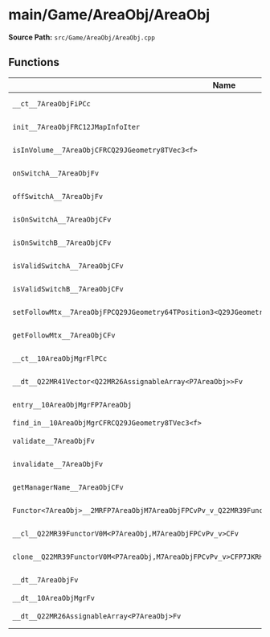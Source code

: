 # main/Game/AreaObj/AreaObj

**Source Path:** `src/Game/AreaObj/AreaObj.cpp`

## Functions

| Name | Address | Match % |
|------|---------|---------|
| `__ct__7AreaObjFiPCc` | `0x8001E214` | :white_check_mark: (100.0%) |
| `init__7AreaObjFRC12JMapInfoIter` | `0x8001E35C` | :x: (81.1%) |
| `isInVolume__7AreaObjCFRCQ29JGeometry8TVec3<f>` | `0x8001E504` | :white_check_mark: (100.0%) |
| `onSwitchA__7AreaObjFv` | `0x8001E574` | :white_check_mark: (100.0%) |
| `offSwitchA__7AreaObjFv` | `0x8001E57C` | :white_check_mark: (100.0%) |
| `isOnSwitchA__7AreaObjCFv` | `0x8001E584` | :white_check_mark: (100.0%) |
| `isOnSwitchB__7AreaObjCFv` | `0x8001E58C` | :white_check_mark: (100.0%) |
| `isValidSwitchA__7AreaObjCFv` | `0x8001E594` | :white_check_mark: (100.0%) |
| `isValidSwitchB__7AreaObjCFv` | `0x8001E59C` | :white_check_mark: (100.0%) |
| `setFollowMtx__7AreaObjFPCQ29JGeometry64TPosition3<Q29JGeometry38TMatrix34<Q29JGeometry13SMatrix34C<f>>>` | `0x8001E5A4` | :white_check_mark: (100.0%) |
| `getFollowMtx__7AreaObjCFv` | `0x8001E5B0` | :white_check_mark: (100.0%) |
| `__ct__10AreaObjMgrFlPCc` | `0x8001E5BC` | :white_check_mark: (100.0%) |
| `__dt__Q22MR41Vector<Q22MR26AssignableArray<P7AreaObj>>Fv` | `0x8001E61C` | :white_check_mark: (100.0%) |
| `entry__10AreaObjMgrFP7AreaObj` | `0x8001E674` | :x: (96.3%) |
| `find_in__10AreaObjMgrCFRCQ29JGeometry8TVec3<f>` | `0x8001E6E0` | :x: (0.0%) |
| `validate__7AreaObjFv` | `0x8001E7BC` | :white_check_mark: (100.0%) |
| `invalidate__7AreaObjFv` | `0x8001E7C8` | :white_check_mark: (100.0%) |
| `getManagerName__7AreaObjCFv` | `0x8001E7D4` | :white_check_mark: (100.0%) |
| `Functor<7AreaObj>__2MRFP7AreaObjM7AreaObjFPCvPv_v_Q22MR39FunctorV0M<P7AreaObj,M7AreaObjFPCvPv_v>` | `0x8001E7DC` | :white_check_mark: (100.0%) |
| `__cl__Q22MR39FunctorV0M<P7AreaObj,M7AreaObjFPCvPv_v>CFv` | `0x8001E81C` | :white_check_mark: (100.0%) |
| `clone__Q22MR39FunctorV0M<P7AreaObj,M7AreaObjFPCvPv_v>CFP7JKRHeap` | `0x8001E84C` | :x: (96.2%) |
| `__dt__7AreaObjFv` | `0x8001E8B4` | :white_check_mark: (100.0%) |
| `__dt__10AreaObjMgrFv` | `0x8001E90C` | :x: (0.0%) |
| `__dt__Q22MR26AssignableArray<P7AreaObj>Fv` | `0x8001E974` | :white_check_mark: (100.0%) |